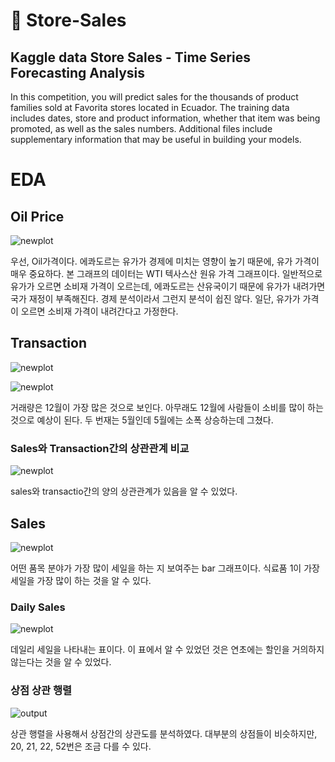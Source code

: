 # 🏪 Store-Sales
## Kaggle data Store Sales - Time Series Forecasting Analysis

In this competition, you will predict sales for the thousands of product families sold at Favorita stores located in Ecuador. The training data includes dates, store and product information, whether that item was being promoted, as well as the sales numbers. Additional files include supplementary information that may be useful in building your models.
# EDA

## Oil Price

![newplot](https://user-images.githubusercontent.com/114843451/228499762-5860d291-4584-4701-8808-a0d835bdf1ae.png)

우선, Oil가격이다. 에콰도르는 유가가 경제에 미치는 영향이 높기 때문에, 유가 가격이 매우 중요하다. 본 그래프의 데이터는 WTI 텍사스산 원유 가격 그래프이다.
일반적으로 유가가 오르면 소비재 가격이 오르는데, 에콰도르는 산유국이기 때문에 유가가 내려가면 국가 재정이 부족해진다. 경제 분석이라서 그런지 분석이 쉽진 않다.
일단, 유가가 가격이 오르면 소비재 가격이 내려간다고 가정한다.

## Transaction

![newplot](https://user-images.githubusercontent.com/114843451/228500993-290421de-c0b9-4e97-ac38-b2392d0cb68a.png)

![newplot](https://user-images.githubusercontent.com/114843451/229768999-266ef62a-e7e6-4a97-8a7f-441f8280b77d.png)

거래량은 12월이 가장 많은 것으로 보인다. 아무래도 12월에 사람들이 소비를 많이 하는 것으로 예상이 된다. 두 번재는 5월인데 5월에는 소폭 상승하는데 그쳤다.

### Sales와 Transaction간의 상관관계 비교

![newplot](https://user-images.githubusercontent.com/114843451/229769365-3302fedc-f210-408a-ba37-79a9574aeaeb.png)

sales와 transactio간의 양의 상관관계가 있음을 알 수 있었다.

## Sales

![newplot](https://user-images.githubusercontent.com/114843451/229771016-314a091b-3ada-4e8f-8252-d2ccee195413.png)

어떤 품목 분야가 가장 많이 세일을 하는 지 보여주는 bar 그래프이다. 식료품 1이 가장 세일을 가장 많이 하는 것을 알 수 있다.

### Daily Sales

![newplot](https://user-images.githubusercontent.com/114843451/229772046-666af290-2622-4b48-860c-6862a52082ee.png)

데일리 세일을 나타내는 표이다. 이 표에서 알 수 있었던 것은 연초에는 할인을 거의하지 않는다는 것을 알 수 있었다. 


### 상점 상관 행렬
![output](https://user-images.githubusercontent.com/114843451/229777258-6e3a93c9-7b6c-4ad0-90f9-9b11a1357fb0.png)

상관 행렬을 사용해서 상점간의 상관도를 분석하였다. 대부분의 상점들이 비슷하지만, 20, 21, 22, 52번은 조금 다를 수 있다. 



